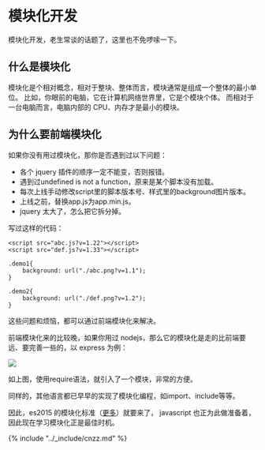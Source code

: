 # 模块化开发
模块化开发，老生常谈的话题了，这里也不免啰嗦一下。

## 什么是模块化
模块化是个相对概念，相对于整块、整体而言，模块通常是组成一个整体的最小单位。
比如，你眼前的电脑，它在计算机网络世界里，它是个模块个体。
而相对于一台电脑而言，电脑内部的 CPU、内存才是最小的模块。

## 为什么要前端模块化
如果你没有用过模块化，那你是否遇到过以下问题：

- 各个 jquery 插件的顺序一定不能变，否则报错。
- 遇到过undefined is not a function，原来是某个脚本没有加载。
- 每次上线手动修改script里的脚本版本号、样式里的background图片版本。
- 上线之前，替换app.js为app.min.js。
- jquery 太大了，怎么把它拆分掉。

写过这样的代码：

```
<script src="abc.js?v=1.22"></script>
<script src="def.js?v=1.33"></script>

.demo1{
    background: url("./abc.png?v=1.1");
}

.demo2{
    background: url("./def.png?v=1.2");
}
```

这些问题和烦恼，都可以通过前端模块化来解决。

前端模块化来的比较晚，如果你用过 nodejs，那么它的模块化是走的比前端要远、要完善一些的，以 express 为例：

![](https://dn-fed.qbox.me/@/i/20150512165315223705106911)

如上图，使用require语法，就引入了一个模块，非常的方便。

同样的，其他语言都已早早的实现了模块化编程，如import、include等等。

因此，es2015 的模块化标准（[更多](http://www.infoq.com/cn/news/2013/08/es6-modules)）就要来了，
javascript 也正为此做准备着，因此现在学习模块化正是最佳时机。

{% include "../_include/cnzz.md" %}

